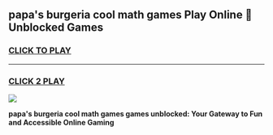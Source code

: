
## papa's burgeria cool math games Play Online 👋 Unblocked Games
<h3>
<a href="https://news.freeplayer.one?title=papa's_burgeria_cool_math_games&ref=17CMG">CLICK TO PLAY</a></h3>
<hr>

<h3>
<a href="https://news.freeplayer.one?title=papa's_burgeria_cool_math_games&ref=17CMG">CLICK 2 PLAY</a>
  
</h3>

<a href="https://news.freeplayer.one?title=papa's_burgeria_cool_math_games&ref=17CMG/"><img src="https://clearcache.store/games.png"></a>


**papa's burgeria cool math games games unblocked: Your Gateway to Fun and Accessible Online Gaming**

